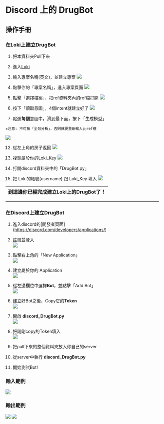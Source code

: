 # Discord 上的 DrugBot
## 操作手冊

### 在Loki上建立DrugBot

1. 把本資料夾Pull下來

4. 進入[Loki](https://api.droidtown.co/loki/)

6. 輸入專案名稱(英文)，並建立專案
![](https://i.imgur.com/DtFeyxp.png)

7. 點擊你的「專案名稱」，進入專案頁面
![](https://i.imgur.com/kxfoQO3.png)

8. 點擊「選擇檔案」，把ref資料夾內的ref檔打開
![](https://i.imgur.com/TvWcbG5.png)

9. 按下「讀取意圖」，4個intent就建立好了
![](https://i.imgur.com/cQbOkId.png)

10. 點進**每個**意圖中，滑到最下面，按下「生成模型」
```
❈注意: 不可按「全句分析」，否則就要重新輸入此ref檔
```
![](https://i.imgur.com/sbwq2Jo.png)

12. 從左上角的房子返回
![](https://i.imgur.com/rtx7h13.png)

13. 複製屬於你的Loki_Key
![](https://i.imgur.com/zhtxyyY.png)

14. 打開discord資料夾中的「DrugBot.py」
15. 把 Loki的帳號(username) 跟 Loki_Key 填入
![](https://i.imgur.com/SnpJ8c5.png)



| 到這邊你已經完成建立Loki上的DrugBot了！ | 
| -------- | 

---
### 在Discord上建立DrugBot

1. 進入discord的[開發者頁面]  (https://discord.com/developers/applications/)
2. 註冊並登入  
![](https://i.imgur.com/bIOPBLW.png)
3. 點擊右上角的「New Application」  
![](https://i.imgur.com/JFiNjz0.png)

4. 建立屬於你的 Application  
![](https://i.imgur.com/rcDplqR.png)

5. 從左邊欄位中選擇**Bot**，並點擊「Add Bot」  
![](https://i.imgur.com/DraxHYp.png)

6. 建立好Bot之後，Copy它的**Token**  
![](https://i.imgur.com/Jn4lNvJ.png)

7. 開啟 **discord_DrugBot.py**  
![](https://i.imgur.com/aOJDXmQ.png)

8. 把剛剛copy的Token填入  
![](https://i.imgur.com/NZBK2Yy.png)

9. 把pull下來的整個資料夾放入你自己的server

10. 從server中執行 **discord_DrugBot.py**

11. 開始測試Bot!

### 輸入範例
![](https://i.imgur.com/i1vqxL3.png)


### 輸出範例
![](https://i.imgur.com/x1hYCox.png)
![](https://i.imgur.com/QqizyqD.png)
